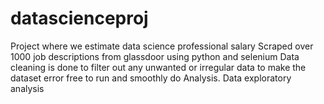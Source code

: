 # datascienceproj
Project where we estimate data science professional salary
Scraped over 1000 job descriptions from glassdoor using python and selenium
Data cleaning is done to filter out any unwanted or irregular data to make the dataset error free to run and smoothly do Analysis.
Data exploratory analysis 
